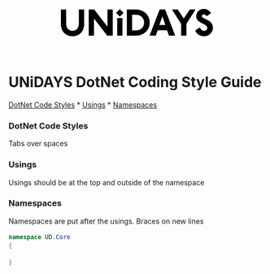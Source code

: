 <p align="center">
  <img src="../assets/UNiDAYS_Logo.png" />
</p>
<br/>

# UNiDAYS DotNet Coding Style Guide

[DotNet Code Styles](#DotNet-code-styles)
    * [Usings](#usings)
    * [Namespaces](#namespaces)



### DotNet Code Styles

Tabs over spaces

### Usings

Usings should be at the top and outside of the namespace

### Namespaces

Namespaces are put after the usings.  Braces on new lines

```cs
namespace UD.Core
{

}
```


